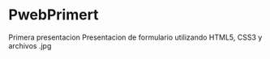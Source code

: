 # PwebPrimert
Primera presentacion
Presentacion de formulario utilizando HTML5, CSS3 y archivos .jpg
